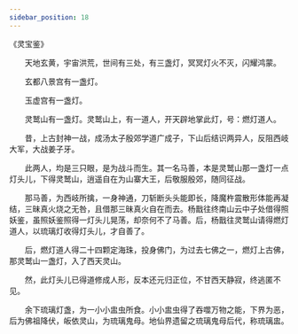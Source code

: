 ```yaml
---
sidebar_position: 18
---
```


《灵宝鉴》

　　天地玄黄，宇宙洪荒，世间有三处，有三盏灯，冥冥灯火不灭，闪耀鸿蒙。 
 
　　玄都八景宫有一盏灯。 
 
　　玉虚宫有一盏灯。 
 
　　灵鹫山有一盏灯。灵鹫山上，有一道人，开天辟地掌此灯，号：燃灯道人。 
 
　　昔，上古封神一战，成汤太子殷郊学道广成子，下山后结识两异人，反阻西岐大军，大战姜子牙。 
 
　　此两人，均是三只眼，是为战斗而生。其一名马善，本是灵鹫山那一盏灯一点灯头儿，下得灵鹫山，逍遥自在为山寨大王，后敬服殷郊，随同征战。 
 
　　那马善，为西岐所擒，一身神通，刀斩断头头能即长，降魔杵震散形体能再凝结，三昧真火烧之无咎，且借那三昧真火自在而去。杨戬往终南山云中子处借得照妖鉴，虽照妖鉴照得一灯头儿晃荡，却奈何不了马善。后，杨戬往灵鹫山请得燃灯道人，以琉璃灯收得灯头儿，才自善了。 
 
　　后，燃灯道人得二十四颗定海珠，投身佛门，为过去七佛之一，燃灯上古佛，那灵鹫山一盏灯，入了西天灵山。 
 
　　然，此灯头儿已得道修成人形，反本还元归正位，不甘西天静寂，终逃匿不见。 
 
　　余下琉璃灯盏，为一小小盅虫所食。小小盅虫得了吞噬万物之能，下界为恶，后为佛祖降伏，皈依灵山，为琉璃鬼母。地仙界遗留之琉璃鬼母后代，称琉璃盅。